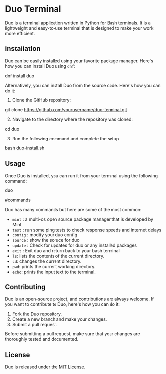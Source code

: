 # Duo Terminal

Duo is a terminal application written in Python for Bash terminals. It is a lightweight and easy-to-use terminal that is designed to make your work more efficient.

## Installation

Duo can be easily installed using your favorite package manager. Here's how you can install Duo using `dnf`:

dnf install duo

Alternatively, you can install Duo from the source code. Here's how you can do it:

1. Clone the GitHub repository:

git clone https://github.com/yourusername/duo-terminal.git


2. Navigate to the directory where the repository was cloned:

cd duo

3. Run the following command and complete the setup

bash duo-install.sh


## Usage

Once Duo is installed, you can run it from your terminal using the following command:

duo

#commands

Duo has many commands but here are some of the most common:

- `mint` : a multi-os open source package manager that is developed by Mint 
- `test` : run some ping tests to check response speeds and internet delays
- `config` : modify your duo config
- `source` : show the soruce for duo
- `update` : Check for updates for duo or any installed packages
- `exit` : Exit duo and return back to your bash terminal
- `ls`: lists the contents of the current directory.
- `cd`: changes the current directory.
- `pwd`: prints the current working directory.
- `echo`: prints the input text to the terminal.

## Contributing

Duo is an open-source project, and contributions are always welcome. If you want to contribute to Duo, here's how you can do it:

1. Fork the Duo repository.
2. Create a new branch and make your changes.
3. Submit a pull request.

Before submitting a pull request, make sure that your changes are thoroughly tested and documented.

## License

Duo is released under the [MIT License](https://opensource.org/licenses/MIT).
